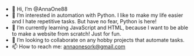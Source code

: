 - 👋 Hi, I’m @AnnaOne88
- 👀 I’m interested in automation with Python. I like to make my life easier and I hate repetitive tasks. But have no fear, Python is here!
- 🌱 I’m currently learning JavaScript and HTML, because I want to be able to make a website from scratch! Just for fun.
- 💞️ I’m looking to collaborate on any hobby projects that automate tasks.
- 📫 How to reach me: annaonesork@gmail.com

<!---
AnnaOne88/AnnaOne88 is a ✨ special ✨ repository because its `README.md` (this file) appears on your GitHub profile.
You can click the Preview link to take a look at your changes.
--->
